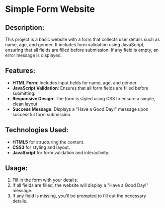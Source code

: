 # Simple Form Website

## Description:
This project is a basic website with a form that collects user details such as name, age, and gender. It includes form validation using JavaScript, ensuring that all fields are filled before submission. If any field is empty, an error message is displayed.

## Features:
- **HTML Form**: Includes input fields for name, age, and gender.
- **JavaScript Validation**: Ensures that all form fields are filled before submitting.
- **Responsive Design**: The form is styled using CSS to ensure a simple, clean layout.
- **Success Message**: Displays a "Have a Good Day!" message upon successful form submission.

## Technologies Used:
- **HTML5** for structuring the content.
- **CSS3** for styling and layout.
- **JavaScript** for form validation and interactivity.

## Usage:
1. Fill in the form with your details.
2. If all fields are filled, the website will display a "Have a Good Day!" message.
3. If any field is missing, you'll be prompted to fill out the necessary details.


